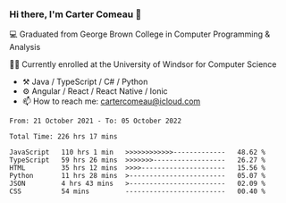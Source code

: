### Hi there, I'm Carter Comeau 👋

💻 Graduated from George Brown College in Computer Programming & Analysis

🙋‍♂️ Currently enrolled at the University of Windsor for Computer Science

- ⚒️ Java / TypeScript / C# / Python
- ⚙️ Angular / React / React Native / Ionic
- 📫 How to reach me: cartercomeau@icloud.com

<!--START_SECTION:waka-->

```text
From: 21 October 2021 - To: 05 October 2022

Total Time: 226 hrs 17 mins

JavaScript   110 hrs 1 min   >>>>>>>>>>>>-------------   48.62 %
TypeScript   59 hrs 26 mins  >>>>>>>------------------   26.27 %
HTML         35 hrs 12 mins  >>>>---------------------   15.56 %
Python       11 hrs 28 mins  >------------------------   05.07 %
JSON         4 hrs 43 mins   >------------------------   02.09 %
CSS          54 mins         -------------------------   00.40 %
```

<!--END_SECTION:waka-->

